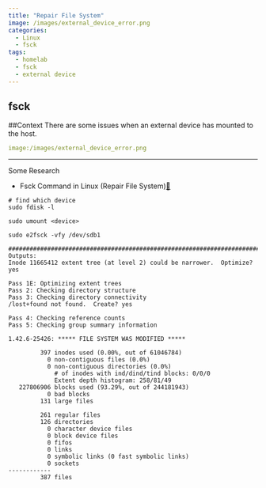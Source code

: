 ```yaml
---
title: "Repair File System"
image: /images/external_device_error.png
categories:
  - Linux
  - fsck
tags:
  - homelab
  - fsck
  - external device
---
```

fsck
---

##Context
There are some issues when an external device has mounted to the host.

```yaml
image:/images/external_device_error.png
```

---
Some Research
* Fsck Command in Linux (Repair File System)[:see_no_evil:](https://linuxize.com/post/fsck-command-in-linux/)

```shell
# find which device
sudo fdisk -l

sudo umount <device>

sudo e2fsck -vfy /dev/sdb1

##########################################################################
Outputs:
Inode 11665412 extent tree (at level 2) could be narrower.  Optimize? yes

Pass 1E: Optimizing extent trees
Pass 2: Checking directory structure
Pass 3: Checking directory connectivity
/lost+found not found.  Create? yes

Pass 4: Checking reference counts
Pass 5: Checking group summary information

1.42.6-25426: ***** FILE SYSTEM WAS MODIFIED *****

         397 inodes used (0.00%, out of 61046784)
           0 non-contiguous files (0.0%)
           0 non-contiguous directories (0.0%)
             # of inodes with ind/dind/tind blocks: 0/0/0
             Extent depth histogram: 258/81/49
   227806906 blocks used (93.29%, out of 244181943)
           0 bad blocks
         131 large files

         261 regular files
         126 directories
           0 character device files
           0 block device files
           0 fifos
           0 links
           0 symbolic links (0 fast symbolic links)
           0 sockets
------------
         387 files
```
